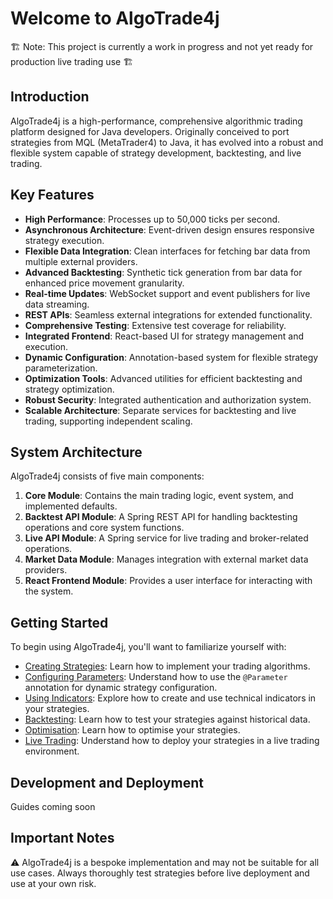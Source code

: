 # Welcome to AlgoTrade4j

🏗️ Note: This project is currently a work in progress and not yet ready for production live trading use 🏗️

## Introduction

AlgoTrade4j is a high-performance, comprehensive algorithmic trading platform designed for Java developers. Originally conceived to port strategies from MQL (MetaTrader4) to Java, it has evolved into a robust and flexible system capable of strategy development, backtesting, and live trading.

## Key Features

- **High Performance**: Processes up to 50,000 ticks per second.
- **Asynchronous Architecture**: Event-driven design ensures responsive strategy execution.
- **Flexible Data Integration**: Clean interfaces for fetching bar data from multiple external providers.
- **Advanced Backtesting**: Synthetic tick generation from bar data for enhanced price movement granularity.
- **Real-time Updates**: WebSocket support and event publishers for live data streaming.
- **REST APIs**: Seamless external integrations for extended functionality.
- **Comprehensive Testing**: Extensive test coverage for reliability.
- **Integrated Frontend**: React-based UI for strategy management and execution.
- **Dynamic Configuration**: Annotation-based system for flexible strategy parameterization.
- **Optimization Tools**: Advanced utilities for efficient backtesting and strategy optimization.
- **Robust Security**: Integrated authentication and authorization system.
- **Scalable Architecture**: Separate services for backtesting and live trading, supporting independent scaling.

## System Architecture

AlgoTrade4j consists of five main components:

1. **Core Module**: Contains the main trading logic, event system, and implemented defaults.
2. **Backtest API Module**: A Spring REST API for handling backtesting operations and core system functions.
3. **Live API Module**: A Spring service for live trading and broker-related operations.
4. **Market Data Module**: Manages integration with external market data providers.
5. **React Frontend Module**: Provides a user interface for interacting with the system.

## Getting Started

To begin using AlgoTrade4j, you'll want to familiarize yourself with:

- [Creating Strategies](lib/user-guide.md): Learn how to implement your trading algorithms.
- [Configuring Parameters](lib/components/parameters.md): Understand how to use the `@Parameter` annotation for dynamic strategy configuration.
- [Using Indicators](lib/components/indicators.md): Explore how to create and use technical indicators in your strategies.
- [Backtesting](frontend/backtesting.md): Learn how to test your strategies against historical data.
- [Optimisation](frontend/optimisation.md): Learn how to optimise your strategies.
- [Live Trading](frontend/live-trading.md): Understand how to deploy your strategies in a live trading environment.

## Development and Deployment

Guides coming soon

[//]: # (For detailed instructions on setting up a development environment or deploying AlgoTrade4j, please refer to our [Development Guide]&#40;development-guide.md&#41; and [Deployment Guide]&#40;deployment-guide.md&#41;.)

## Important Notes

⚠️ AlgoTrade4j is a bespoke implementation and may not be suitable for all use cases. Always thoroughly test strategies before live deployment and use at your own risk.